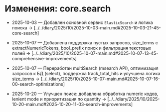 # Изменения: core.search

- 2025-10-03 — Добавлен основной сервис `ElasticSearch` и логика поиска → [../../diary/2025/10/2025-10-03-main.md#2025-10-03-21-45-core-search]

- 2025-10-07 — Добавлена поддержка пустых запросов, size_terms с extractNumericTokens, bool_prefix поиск и фильтрация текстовых полей → [../../diary/2025/10/2025-10-07-main.md#2025-10-07-13-45-comprehensive-improvements]

- 2025-10-07 — Переработан multiSearch (msearch API), оптимизация запросов к БД (select), поддержка track_total_hits и улучшена логика size_terms → [../../diary/2025/10/2025-10-07-main.md#2025-10-07-16-00-search-optimizations]

- 2025-10-20 — Улучшен поиск: добавлена обработка numeric кодов, lenient mode и приоритизация по quantity → [../../diary/2025/10/2025-10-20-main.md#2025-10-20-11-03-search-improvements]


